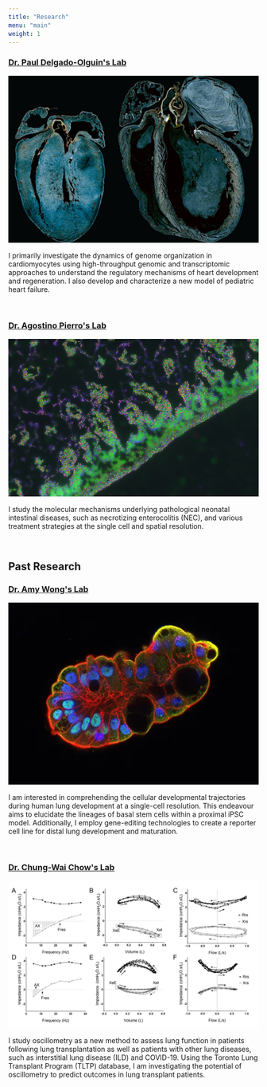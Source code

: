 ```yaml
---
title: "Research"
menu: "main"
weight: 1
---
```




### [Dr. Paul Delgado-Olguin's Lab](https://lab.research.sickkids.ca/delgado-olguin/)

![](https://raw.githubusercontent.com/j-y26/j-yang/main/content/images/heartfailure_1200x800.png)

I primarily investigate the dynamics of genome organization in cardiomyocytes 
using high-throughput genomic and transcriptomic approaches to understand the 
regulatory mechanisms of heart development and regeneration. I also develop
and characterize a new model of pediatric heart failure.

<br/>

### [Dr. Agostino Pierro's Lab](https://lab.research.sickkids.ca/pierro/)

![](https://raw.githubusercontent.com/j-y26/j-yang/main/content/images/NEC.png)

I study the molecular mechanisms underlying pathological neonatal intestinal
diseases, such as necrotizing enterocolitis (NEC), and various treatment
strategies at the single cell and spatial resolution.

<br/>

## Past Research

### [Dr. Amy Wong's Lab](https://lab.research.sickkids.ca/wong/)

![](https://raw.githubusercontent.com/j-y26/j-yang/main/content/images/CF-derived-human-airway-organoid.jpg)

I am interested in comprehending the cellular developmental trajectories during 
human lung development at a single-cell resolution. This endeavour aims to 
elucidate the lineages of basal stem cells within a proximal iPSC model. 
Additionally, I employ gene-editing technologies to create a reporter cell 
line for distal lung development and maturation.

<br/>

### [Dr. Chung-Wai Chow's Lab](https://chowlab.wordpress.com/)

![](https://raw.githubusercontent.com/j-y26/j-yang/main/content/images/spectral-ib-x-2.jpg)

I study oscillometry as a new method to assess lung function in patients
following lung transplantation as well as patients with other lung diseases,
such as interstitial lung disease (ILD) and COVID-19. Using the Toronto
Lung Transplant Program (TLTP) database, I am investigating the potential
of oscillometry to predict outcomes in lung transplant patients.